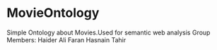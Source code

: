 # MovieOntology
Simple Ontology about Movies.Used for semantic web analysis
Group Members: Haider Ali Faran
               Hasnain Tahir
              
